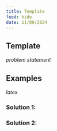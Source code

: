 ```yaml
---
title: Template
feed: hide
date: 11/09/2024
---
```


## Template

*problem statement*

## Examples

$latex$

### Solution 1:

### Solution 2:

